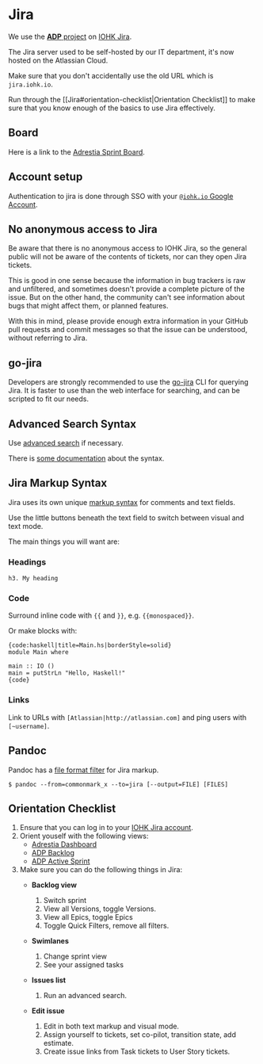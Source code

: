 # Jira

We use the [**ADP** project](https://input-output.atlassian.net/browse/ADP) on
[IOHK Jira](https://input-output.atlassian.net/issues/).

The Jira server used to be self-hosted by our IT department, it's now
hosted on the Atlassian Cloud.

Make sure that you don't accidentally use the old URL which is `jira.iohk.io`.

Run through the [[Jira#orientation-checklist|Orientation Checklist]] to make sure
that you know enough of the basics to use Jira effectively.

## Board

Here is a link to the [Adrestia Sprint Board][board].

[board]: https://input-output.atlassian.net/jira/software/c/projects/ADP/boards/231
[dashboard]: https://input-output.atlassian.net/secure/Dashboard.jspa?selectPageId=12600
[backlog]: https://input-output.atlassian.net/jira/software/c/projects/ADP/boards/231/backlog?issueLimit=1000

## Account setup

Authentication to jira is done through SSO with your
[`@iohk.io` Google Account](https://accounts.google.com).

## No anonymous access to Jira

Be aware that there is no anonymous access to IOHK Jira, so the
general public will not be aware of the contents of tickets, nor can
they open Jira tickets.

This is good in one sense because the information in bug trackers is
raw and unfiltered, and sometimes doesn't provide a complete picture
of the issue. But on the other hand, the community can't see
information about bugs that might affect them, or planned features.

With this in mind, please provide enough extra information in your
GitHub pull requests and commit messages so that the issue can be
understood, without referring to Jira.

## go-jira

Developers are strongly recommended to use the
[go-jira](https://github.com/go-jira/jira) CLI for querying Jira. It
is faster to use than the web interface for searching, and can be
scripted to fit our needs.

## Advanced Search Syntax

Use [advanced search](https://input-output.atlassian.net/issues/?jql=project%20%3D%20adp%20AND%20text%20~%20%22HELLO%22%20ORDER%20BY%20created%20DESC) if necessary.

There is [some documentation][advanced-search-docs] about the syntax.

[advanced-search-docs]: https://docs.atlassian.com/jira/jsw-docs-0815/Advanced+searching

## Jira Markup Syntax

Jira uses its own unique [markup syntax][syntax] for comments and text fields.

Use the little buttons beneath the text field to switch between visual and text mode.

The main things you will want are:

### Headings

```jira
h3. My heading
```

### Code

Surround inline code with `{{` and `}}`, e.g. `{{monospaced}}`.

Or make blocks with:

```jira
{code:haskell|title=Main.hs|borderStyle=solid}
module Main where

main :: IO ()
main = putStrLn "Hello, Haskell!"
{code}
```

### Links

Link to URLs with `[Atlassian|http://atlassian.com]` and ping users with
`[~username]`.

[syntax]: https://jira.atlassian.com/secure/WikiRendererHelpAction.jspa?section=all

## Pandoc

Pandoc has a [file format filter][pandoc] for Jira markup.

```shell-session
$ pandoc --from=commonmark_x --to=jira [--output=FILE] [FILES]
```

[pandoc]: https://pandoc.org/MANUAL.html#general-options

## Orientation Checklist

1. Ensure that you can log in to your [IOHK Jira account](https://input-output.atlassian.net).
2. Orient youself with the following views:
     - [Adrestia Dashboard][dashboard]
     - [ADP Backlog][backlog]
     - [ADP Active Sprint][board]
3. Make sure you can do the following things in Jira:
   - **Backlog view**

       1. Switch sprint
       2. View all Versions, toggle Versions.
       3. View all Epics, toggle Epics
       4. Toggle Quick Filters, remove all filters.

   - **Swimlanes**
   
       1. Change sprint view
       2. See your assigned tasks

   - **Issues list**
   
       1. Run an advanced search.

   - **Edit issue**
   
       1. Edit in both text markup and visual mode.
       2. Assign yourself to tickets, set co-pilot, transition state, add estimate.
       3. Create issue links from Task tickets to User Story tickets.
